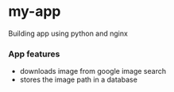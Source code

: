 # my-app
Building app using python and nginx

### App features
* downloads image from google image search
* stores the image path in a database
